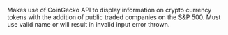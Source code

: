 Makes use of CoinGecko API to display information on crypto currency tokens with the addition of public traded companies on the S&P 500. Must use valid name or will result in invalid input error thrown.
